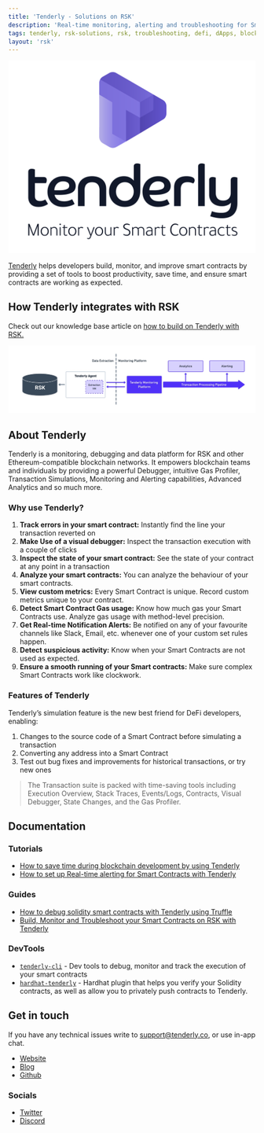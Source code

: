```yaml
---
title: 'Tenderly - Solutions on RSK'
description: 'Real-time monitoring, alerting and troubleshooting for Smart Contracts.'
tags: tenderly, rsk-solutions, rsk, troubleshooting, defi, dApps, blockchain, smart-contracts
layout: 'rsk'
---
```


![Tenderly-banner](/assets/img/solutions/Tenderly/Tenderly-banner.png)

[Tenderly](https://tenderly.co/) helps developers build, monitor, and improve smart contracts by providing a set of tools to boost productivity, save time, and ensure smart contracts are working as expected.

## How Tenderly integrates with RSK

Check out our knowledge base article on
[how to build on Tenderly with RSK.](/kb/build-with-tenderly/)

![Tenderly-RSK-Integrations](/assets/img/solutions/Tenderly/Tenderly-RSK-Integrations.jpg)

## About Tenderly

Tenderly is a monitoring, debugging and data platform for RSK and other Ethereum-compatible blockchain networks. It empowers blockchain teams and individuals by providing a powerful Debugger, intuitive Gas Profiler, Transaction Simulations, Monitoring and Alerting capabilities, Advanced Analytics and so much more.

### Why use Tenderly?

1. **Track errors in your smart contract:**
Instantly find the line your transaction reverted on
2. **Make Use of a visual debugger:**
Inspect the transaction execution with a couple of clicks
3. **Inspect the state of your smart contract:**
See the state of your contract at any point in a transaction
4. **Analyze your smart contracts:**
You can analyze the behaviour of your smart contracts.
5. **View custom metrics:**
Every Smart Contract is unique. Record custom metrics unique to your contract.
6. **Detect Smart Contract Gas usage:**
Know how much gas your Smart Contracts use. Analyze gas usage with method-level precision.
7. **Get Real-time Notification Alerts:**
Be notified on any of your favourite channels like Slack, Email, etc. whenever one of your custom set rules happen.
8. **Detect suspicious activity:**
Know when your Smart Contracts are not used as expected.
9. **Ensure a smooth running of your Smart contracts:**
Make sure complex Smart Contracts work like clockwork.

### Features of Tenderly

Tenderly’s simulation feature is the new best friend for DeFi developers, enabling:

1. Changes to the source code of a Smart Contract before simulating a transaction
2. Converting any address into a Smart Contract
3. Test out bug fixes and improvements for historical transactions, or try new ones

> The Transaction suite is packed with time-saving tools including
> Execution Overview, Stack Traces, Events/Logs, Contracts,
> Visual Debugger, State Changes, and the Gas Profiler.

## Documentation

### Tutorials

- [How to save time during blockchain development by using Tenderly](https://blog.tenderly.co/10-ways-to-save-time-during-blockchain-development-by-using-tenderly/)
- [How to set up Real-time alerting for Smart Contracts with Tenderly](https://blog.tenderly.co/how-to-set-up-real-time-alerting-for-smart-contracts-with-tenderly/)

### Guides

- [How to debug solidity smart contracts with Tenderly using Truffle](https://blog.tenderly.co/how-to-debug-solidity-smart-contracts-with-tenderly-and-truffle/)
- [Build, Monitor and Troubleshoot your Smart Contracts on RSK with Tenderly](https://developers.rsk.co/kb/build-with-tenderly/)

### DevTools

- [`tenderly-cli`](https://github.com/Tenderly/tenderly-cli) - Dev tools to debug, monitor and track the execution of your smart contracts
- [`hardhat-tenderly`](https://www.npmjs.com/package/@tenderly/hardhat-tenderly) - Hardhat plugin that helps you verify your Solidity contracts, as well as allow you to privately push contracts to Tenderly.

## Get in touch

If you have any technical issues write to [support@tenderly.co](mailto:support@tenderly.co), or use in-app chat.

- [Website](https://tenderly.co/)
- [Blog](https://blog.tenderly.co/)
- [Github](https://github.com/Tenderly)

### Socials

- [Twitter](https://twitter.com/TenderlyApp)
- [Discord](https://discord.gg/fBvDJYR) 
